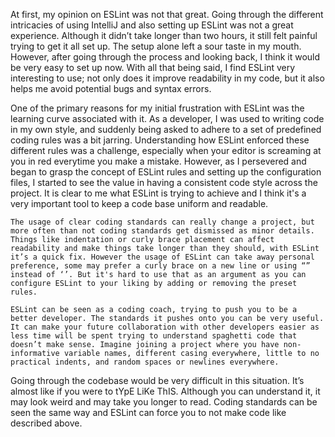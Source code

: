  At first, my opinion on ESLint was not that great. Going through the different intricacies of using IntelliJ and also setting up ESLint was not a great experience. Although it didn’t take longer than two hours, it still felt painful trying to get it all set up. The setup alone left a sour taste in my mouth. However, after going through the process and looking back, I think it would be very easy to set up now. With all that being said, I find ESLint very interesting to use; not only does it improve readability in my code, but it also helps me avoid potential bugs and syntax errors.

One of the primary reasons for my initial frustration with ESLint was the learning curve associated with it. As a developer, I was used to writing code in my own style, and suddenly being asked to adhere to a set of predefined coding rules was a bit jarring. Understanding how ESLint enforced these different rules was a challenge, especially when your editor is screaming at you in red everytime you make a mistake. However, as I persevered and began to grasp the concept of ESLint rules and setting up the configuration files, I started to see the value in having a consistent code style across the project. It is clear to me what ESLint is trying to achieve and I think it's a very important tool to keep a code base uniform and readable.

	The usage of clear coding standards can really change a project, but more often than not coding standards get dismissed as minor details. Things like indentation or curly brace placement can affect readability and make things take longer than they should, with ESLint it’s a quick fix. However the usage of ESLint can take away personal preference, some may prefer a curly brace on a new line or using “” instead of ‘’. But it's hard to use that as an argument as you can configure ESLint to your liking by adding or removing the preset rules.

	ESLint can be seen as a coding coach, trying to push you to be a better developer. The standards it pushes onto you can be very useful. It can make your future collaboration with other developers easier as less time will be spent trying to understand spaghetti code that doesn’t make sense. Imagine joining a project where you have non-informative variable names, different casing everywhere, little to no practical indents, and random spaces or newlines everywhere.
Going through the codebase would be very difficult in this situation. It’s almost like if you were to tYpE LiKe ThIS. Although you can understand it, it may look weird and may take you longer to read. Coding standards can be seen the same way and ESLint can force you to not make code like described above.  
